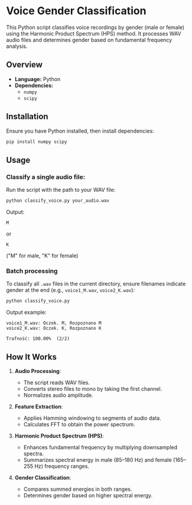 # Voice Gender Classification

This Python script classifies voice recordings by gender (male or female) using the Harmonic Product Spectrum (HPS) method. It processes WAV audio files and determines gender based on fundamental frequency analysis.

## Overview

- **Language:** Python
- **Dependencies:**
  - `numpy`
  - `scipy`

## Installation

Ensure you have Python installed, then install dependencies:

```bash
pip install numpy scipy
```

## Usage

### Classify a single audio file:

Run the script with the path to your WAV file:

```bash
python classify_voice.py your_audio.wav
```

Output:
```
M
```
or
```
K
```
("M" for male, "K" for female)

### Batch processing

To classify all `.wav` files in the current directory, ensure filenames indicate gender at the end (e.g., `voice1_M.wav`, `voice2_K.wav`):

```bash
python classify_voice.py
```

Output example:
```
voice1_M.wav: Oczek. M, Rozpoznano M
voice2_K.wav: Oczek. K, Rozpoznano K

Trafność: 100.00%  (2/2)
```

## How It Works

1. **Audio Processing**:
   - The script reads WAV files.
   - Converts stereo files to mono by taking the first channel.
   - Normalizes audio amplitude.

2. **Feature Extraction**:
   - Applies Hamming windowing to segments of audio data.
   - Calculates FFT to obtain the power spectrum.

3. **Harmonic Product Spectrum (HPS)**:
   - Enhances fundamental frequency by multiplying downsampled spectra.
   - Summarizes spectral energy in male (85–180 Hz) and female (165–255 Hz) frequency ranges.

4. **Gender Classification**:
   - Compares summed energies in both ranges.
   - Determines gender based on higher spectral energy.

